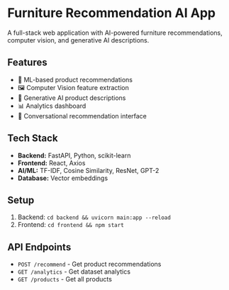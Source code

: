 # Furniture Recommendation AI App

A full-stack web application with AI-powered furniture recommendations, computer vision, and generative AI descriptions.

## Features
- 🤖 ML-based product recommendations
- 🖼️ Computer Vision feature extraction
- 🎨 Generative AI product descriptions
- 📊 Analytics dashboard
- 💬 Conversational recommendation interface

## Tech Stack
- **Backend:** FastAPI, Python, scikit-learn
- **Frontend:** React, Axios
- **AI/ML:** TF-IDF, Cosine Similarity, ResNet, GPT-2
- **Database:** Vector embeddings

## Setup
1. Backend: `cd backend && uvicorn main:app --reload`
2. Frontend: `cd frontend && npm start`

## API Endpoints
- `POST /recommend` - Get product recommendations
- `GET /analytics` - Get dataset analytics
- `GET /products` - Get all products
